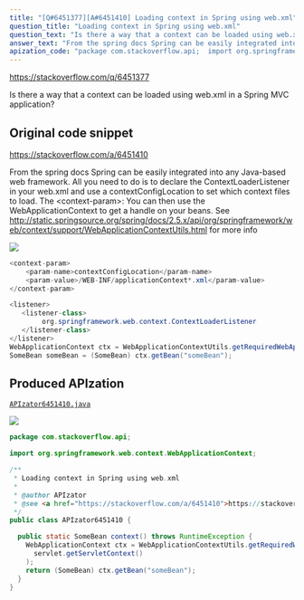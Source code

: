 ```yaml
---
title: "[Q#6451377][A#6451410] Loading context in Spring using web.xml"
question_title: "Loading context in Spring using web.xml"
question_text: "Is there a way that a context can be loaded using web.xml in a Spring MVC application?"
answer_text: "From the spring docs Spring can be easily integrated into any Java-based web framework. All you need to do is to declare the ContextLoaderListener in your web.xml and use a contextConfigLocation  to set which context files to load. The <context-param>: You can then use the WebApplicationContext to get a handle on your beans. See http://static.springsource.org/spring/docs/2.5.x/api/org/springframework/web/context/support/WebApplicationContextUtils.html for more info"
apization_code: "package com.stackoverflow.api;  import org.springframework.web.context.WebApplicationContext;  /**  * Loading context in Spring using web.xml  *  * @author APIzator  * @see <a href=\"https://stackoverflow.com/a/6451410\">https://stackoverflow.com/a/6451410</a>  */ public class APIzator6451410 {    public static SomeBean context() throws RuntimeException {     WebApplicationContext ctx = WebApplicationContextUtils.getRequiredWebApplicationContext(       servlet.getServletContext()     );     return (SomeBean) ctx.getBean(\"someBean\");   } }"
---
```


https://stackoverflow.com/q/6451377

Is there a way that a context can be loaded using web.xml in a Spring MVC application?



## Original code snippet

https://stackoverflow.com/a/6451410

From the spring docs
Spring can be easily integrated into any Java-based web framework. All you need to do is to declare the ContextLoaderListener in your web.xml and use a contextConfigLocation  to set which context files to load.
The &lt;context-param&gt;:
You can then use the WebApplicationContext to get a handle on your beans.
See http://static.springsource.org/spring/docs/2.5.x/api/org/springframework/web/context/support/WebApplicationContextUtils.html for more info

<div class="code-logo"><img src="/stackoverflow.png" /></div>

```java
<context-param>
    <param-name>contextConfigLocation</param-name>
    <param-value>/WEB-INF/applicationContext*.xml</param-value>
</context-param>

<listener>
   <listener-class>
        org.springframework.web.context.ContextLoaderListener
   </listener-class>
</listener>
WebApplicationContext ctx = WebApplicationContextUtils.getRequiredWebApplicationContext(servlet.getServletContext());
SomeBean someBean = (SomeBean) ctx.getBean("someBean");
```

## Produced APIzation

[`APIzator6451410.java`](https://github.com/pasqualesalza/apization-temp-data/raw/master/search/APIzator6451410.java)

<div class="code-logo"><img src="/apizator.png" /></div>

```java
package com.stackoverflow.api;

import org.springframework.web.context.WebApplicationContext;

/**
 * Loading context in Spring using web.xml
 *
 * @author APIzator
 * @see <a href="https://stackoverflow.com/a/6451410">https://stackoverflow.com/a/6451410</a>
 */
public class APIzator6451410 {

  public static SomeBean context() throws RuntimeException {
    WebApplicationContext ctx = WebApplicationContextUtils.getRequiredWebApplicationContext(
      servlet.getServletContext()
    );
    return (SomeBean) ctx.getBean("someBean");
  }
}

```
